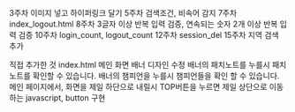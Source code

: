 3주차 이미지 넣고 하이퍼링크 달기 
5주차 검색조건, 비속어 감지 
7주차 index_logout.html
8주차 3글자 이상 반복 입력 검증, 연속되는 숫자 2개 이상 반복 입력 검증
10주차 login_count, logout_count
12주차 session_del 
15주차  지역 검색 추가 

직접 추가한 것 
index.html 메인 화면 배너 디자인 수정 
배너의 패치노트를 누를시 패치노트를 확인할 수 있습니다. 
배너의 챔피언을 누를시 챔피언들을 확인 할 수 있습니다. 
메인 페이지에서, 화면을 제일 하단으로 내릴시 TOP버튼을 누르면 제일 상단으로 이동하는 javascript, button 구현 
